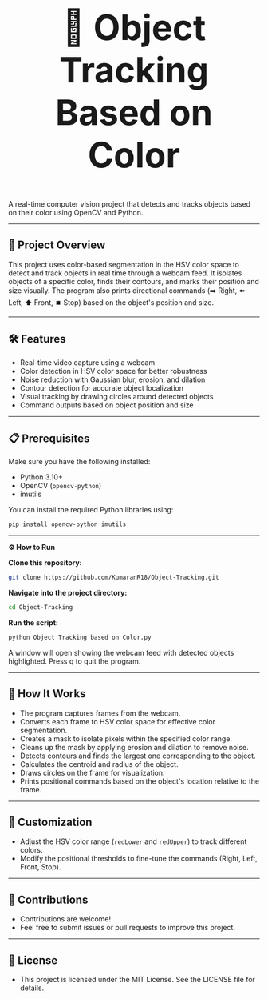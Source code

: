 <h1 align="center" style="font-size: 5em;">🎯 Object Tracking Based on Color</h1>

A real-time computer vision project that detects and tracks objects based on their color using OpenCV and Python.

---

## 🚀 Project Overview  
This project uses color-based segmentation in the HSV color space to detect and track objects in real time through a webcam feed. It isolates objects of a specific color, finds their contours, and marks their position and size visually. The program also prints directional commands (➡️ Right, ⬅️ Left, ⬆️ Front, ⏹️ Stop) based on the object's position and size.

---

## 🛠️ Features  
- Real-time video capture using a webcam  
- Color detection in HSV color space for better robustness  
- Noise reduction with Gaussian blur, erosion, and dilation  
- Contour detection for accurate object localization  
- Visual tracking by drawing circles around detected objects  
- Command outputs based on object position and size  

---

## 📋 Prerequisites  

Make sure you have the following installed:  
- Python 3.10+  
- OpenCV (`opencv-python`)  
- imutils  

You can install the required Python libraries using:

```bash
pip install opencv-python imutils

```
---

**⚙️ How to Run**  

**Clone this repository:**

```bash
git clone https://github.com/KumaranR18/Object-Tracking.git
```
**Navigate into the project directory:**

```bash
cd Object-Tracking
```
**Run the script:**

```bash
python Object Tracking based on Color.py
```
A window will open showing the webcam feed with detected objects highlighted.
Press q to quit the program.

---

## 🎯 How It Works
- The program captures frames from the webcam.  
- Converts each frame to HSV color space for effective color segmentation.  
- Creates a mask to isolate pixels within the specified color range.  
- Cleans up the mask by applying erosion and dilation to remove noise.  
- Detects contours and finds the largest one corresponding to the object.  
- Calculates the centroid and radius of the object.  
- Draws circles on the frame for visualization.  
- Prints positional commands based on the object's location relative to the frame.

---

## 🔧 Customization
- Adjust the HSV color range (`redLower` and `redUpper`) to track different colors.  
- Modify the positional thresholds to fine-tune the commands (Right, Left, Front, Stop).

---

## 🤝 Contributions
- Contributions are welcome!  
- Feel free to submit issues or pull requests to improve this project.

---

## 📄 License
- This project is licensed under the MIT License. See the LICENSE file for details.


